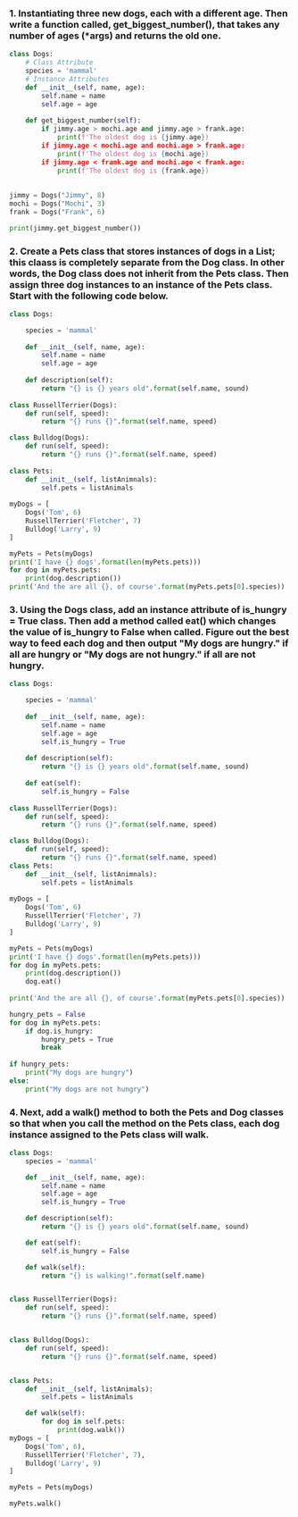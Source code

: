 ### 1. Instantiating three new dogs, each with a different age. Then write a function called, get_biggest_number(), that takes any number of ages (*args) and returns the old one.

```.py
class Dogs:
    # Class Attribute
    species = 'mammal'
    # Instance Attributes
    def __init__(self, name, age):
        self.name = name
        self.age = age
        
    def get_biggest_number(self):
        if jimmy.age > mochi.age and jimmy.age > frank.age:
            print(f'The oldest dog is {jimmy.age})
        if jimmy.age < mochi.age and mochi.age > frank.age:
            print(f'The oldest dog is {mochi.age})
        if jimmy.age < framk.age and mochi.age < frank.age: 
            print(f'The oldest dog is {frank.age})
       
        
jimmy = Dogs("Jimmy", 8)
mochi = Dogs("Mochi", 3)
frank = Dogs("Frank", 6)

print(jimmy.get_biggest_number())
```

### 2. Create a Pets class that stores instances of dogs in a List; this claass is completely separate from the Dog class. In other words, the Dog class does not inherit from the Pets class. Then assign three dog instances to an instance of the Pets class. Start with the following code below.

```.py
class Dogs:

    species = 'mammal'
    
    def __init__(self, name, age):
        self.name = name
        self.age = age
        
    def description(self):
        return "{} is {} years old".format(self.name, sound)
        
class RussellTerrier(Dogs):
    def run(self, speed):
        return "{} runs {}".format(self.name, speed)

class Bulldog(Dogs):
    def run(self, speed):
        return "{} runs {}".format(self.name, speed)
        
class Pets:
    def __init__(self, listAnimnals):
        self.pets = listAnimals
        
myDogs = [
    Dogs('Tom', 6)
    RussellTerrier('Fletcher', 7)
    Bulldog('Larry', 9)
]

myPets = Pets(myDogs)
print('I have {} dogs'.format(len(myPets.pets)))
for dog in myPets.pets:
    print(dog.description())
print('And the are all {}, of course'.format(myPets.pets[0].species))
```

### 3. Using the Dogs class, add an instance attribute of is_hungry = True class. Then add a method called eat() which changes the value of is_hungry to False when called. Figure out the best way to feed each dog and then output "My dogs are hungry." if all are hungry or "My dogs are not hungry." if all are not hungry.
```.py
class Dogs:

    species = 'mammal'
    
    def __init__(self, name, age):
        self.name = name
        self.age = age
        self.is_hungry = True
        
    def description(self):
        return "{} is {} years old".format(self.name, sound)
    
    def eat(self):
        self.is_hungry = False
        
class RussellTerrier(Dogs):
    def run(self, speed):
        return "{} runs {}".format(self.name, speed)

class Bulldog(Dogs):
    def run(self, speed):
        return "{} runs {}".format(self.name, speed)
class Pets:
    def __init__(self, listAnimnals):
        self.pets = listAnimals
        
myDogs = [
    Dogs('Tom', 6)
    RussellTerrier('Fletcher', 7)
    Bulldog('Larry', 9)
]

myPets = Pets(myDogs)
print('I have {} dogs'.format(len(myPets.pets)))
for dog in myPets.pets:
    print(dog.description())
    dog.eat()
    
print('And the are all {}, of course'.format(myPets.pets[0].species))

hungry_pets = False
for dog in myPets.pets:
    if dog.is_hungry:
        hungry_pets = True
        break
        
if hungry_pets:
    print("My dogs are hungry")
else:
    print("My dogs are not hungry")
```

### 4. Next, add a walk() method to both the Pets and Dog classes so that when you call the method on the Pets class, each dog instance assigned to the Pets class will walk.
```.py
class Dogs:
    species = 'mammal'

    def __init__(self, name, age):
        self.name = name
        self.age = age
        self.is_hungry = True

    def description(self):
        return "{} is {} years old".format(self.name, sound)

    def eat(self):
        self.is_hungry = False

    def walk(self):
        return "{} is walking!".format(self.name)


class RussellTerrier(Dogs):
    def run(self, speed):
        return "{} runs {}".format(self.name, speed)


class Bulldog(Dogs):
    def run(self, speed):
        return "{} runs {}".format(self.name, speed)


class Pets:
    def __init__(self, listAnimals):
        self.pets = listAnimals

    def walk(self):
        for dog in self.pets:
            print(dog.walk())
myDogs = [
    Dogs('Tom', 6),
    RussellTerrier('Fletcher', 7),
    Bulldog('Larry', 9)
]

myPets = Pets(myDogs)

myPets.walk()
```

